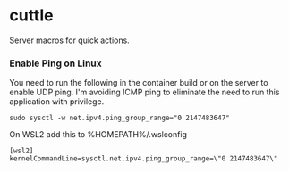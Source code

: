 # cuttle
Server macros for quick actions.

### Enable Ping on Linux
You need to run the following in the container build or on the server to enable UDP ping. I'm avoiding ICMP ping to eliminate the need to run this application with privilege.

```
sudo sysctl -w net.ipv4.ping_group_range="0 2147483647"
```

On WSL2 add this to %HOMEPATH%/.wslconfig
```
[wsl2]
kernelCommandLine=sysctl.net.ipv4.ping_group_range=\"0 2147483647\"
```